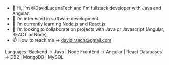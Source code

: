 - 👋 Hi, I’m @DavidLucenaTech and I'm fullstack developer with Java and Angular.
- 👀 I’m interested in software development.
- 🌱 I’m currently learning Node.js and React.js
- 💞️ I’m looking to collaborate on projects with Java or Javascript (Angular, REACT or Node)
- 📫 How to reach me -> davidlr.tech@gmail.com

Languajes:
  Backend -> Java | Node
  FrontEnd -> Angular | React
  Databases -> DB2 | MongoDB | MySQL
<!---
DavidLucenaTech/DavidLucenaTech is a ✨ special ✨ repository because its `README.md` (this file) appears on your GitHub profile.
You can click the Preview link to take a look at your changes.
--->
